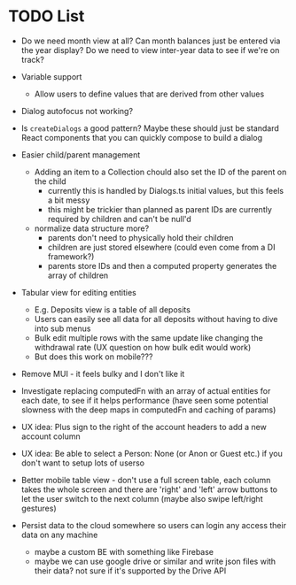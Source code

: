 # TODO List

* Do we need month view at all? Can month balances just be entered via the year display? Do we need to view inter-year data to see if we're on track?
* Variable support
  * Allow users to define values that are derived from other values
* Dialog autofocus not working?
* Is `createDialogs` a good pattern? Maybe these should just be standard React components that you can quickly compose to build a dialog
* Easier child/parent management
  * Adding an item to a Collection chould also set the ID of the parent on the child
    * currently this is handled by Dialogs.ts initial values, but this feels a bit messy
    * this might be trickier than planned as parent IDs are currently required by children and can't be null'd
  * normalize data structure more?
    * parents don't need to physically hold their children
    * children are just stored elsewhere (could even come from a DI framework?)
    * parents store IDs and then a computed property generates the array of children
* Tabular view for editing entities
  * E.g. Deposits view is a table of all deposits
  * Users can easily see all data for all deposits without having to dive into sub menus
  * Bulk edit multiple rows with the same update like changing the withdrawal rate (UX question on how bulk edit would work)
  * But does this work on mobile???
* Remove MUI - it feels bulky and I don't like it
* Investigate replacing computedFn with an array of actual entities for each date, to see if it helps performance (have seen some potential slowness with the deep maps in computedFn and caching of params)
* UX idea: Plus sign to the right of the account headers to add a new account column
* UX idea: Be able to select a Person: None (or Anon or Guest etc.) if you don't want to setup lots of userso

* Better mobile table view - don't use a full screen table, each column takes the whole screen and there are 'right' and 'left' arrow buttons to let the user switch to the next column (maybe also swipe left/right gestures)
* Persist data to the cloud somewhere so users can login any access their data on any machine
  * maybe a custom BE with something like Firebase
  * maybe we can use google drive or similar and write json files with their data? not sure if it's supported by the Drive API